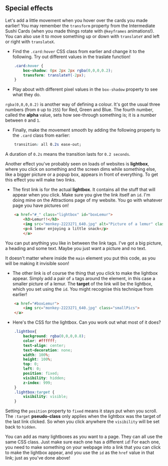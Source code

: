 ## Special effects

Let's add a little movement when you hover over the cards you made earlier! You may remember the `transform` property from the Intermediate Sushi Cards \(when you made things rotate with `@keyframes` animations!\). You can also use it to move something up or down with `translateY` and left or right with `translateX`. 

+ Find the `.card:hover` CSS class from earlier and change it to the following. Try out different values in the traslate function!

```css
    .card:hover {
        box-shadow: 0px 2px 2px rgba(0,0,0,0.2); 
        transform: translateY(-2px);
    }
```
   
+ Play about with different pixel values in the `box-shadow` property to see what they do. 
     
`rgba(0,0,0,0.2)` is another way of defining a colour. It's got the usual three numbers \(from `0` up to `255`\) for Red, Green and Blue. The fourth number, called the **alpha** value, sets how see-through something is; it is a number between `0` and `1`.

+ Finally, make the movement smooth by adding the following property to the `.card` class from earlier: 

```css
    transition: all 0.2s ease-out;
``` 

A duration of `0.2s` means the transition lasts for `0.2 seconds`.

Another effect you've probably seen on loads of websites is **lightbox**, where you click on something and the screen dims while something else, like a bigger picture or a popup box, appears in front of everything. To get this effect you will make two links.

+ The first link is for the actual **lightbox**. It contains all the stuff that will appear when you click. Make sure you give the link itself an `id`. I'm doing mine on the Attractions page of my website. You go with whatever page you have pictures on!

```html
    <a href="#_" class="lightbox" id="boxLemur">
        <h3>Lemur!!</h3>
        <img src="monkey-2223271_640.jpg" alt="Picture of a lemur" class="bigPics"/>
        <p>A lemur enjoying a little snack</p>
        </a>
```

You can put anything you like in between the link tags. I've got a big picture, a heading and some text. Maybe you just want a picture and no text.

It doesn't matter where inside the `main` element you put this code, as you will be making it invisible soon!

+ The other link is of course the thing that you click to make the lightbox appear. Simply add a pair of `a` tags around the element, in this case a smaller picture of a lemur. The **target** of the link will be the lightbox, which you set using the `id`. You might recognise this technique from earlier!

```html
    <a href="#boxLemur">
        <img src="monkey-2223271_640.jpg" class="smallPics">
    </a>
```

+ Here's the CSS for the lightbox. Can you work out what most of it does?
```css
    .lightbox{
        background: rgba(0,0,0,0.8);
        color: #ffffff;
        text-align: center;
        text-decoration: none;
        width: 100%;
        height: 100%;
        top: 0;
        left: 0;
        position: fixed;
        visibility: hidden;
        z-index: 999;
    }
    .lightbox:target {
        visibility: visible;
    }
```
    
Setting the `position` property to `fixed` means it stays put when you scroll. The `:target` **pseudo-class** only applies when the lightbox was the target of the last link clicked. So when you click anywhere the `visibility` will be set back to `hidden`.

You can add as many lightboxes as you want to a page. They can all use the same CSS class. Just make sure each one has a different `id`! For each one, you need to make something on your webpage into a link that you can click to make the lightbox appear, and you use the `id` as the `href` value in that link; just as you've done above!